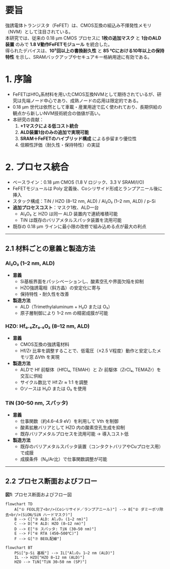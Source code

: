 # 要旨
強誘電体トランジスタ（FeFET）は、CMOS互換の組込み不揮発性メモリ（NVM）として注目されている。  
本研究では、従来の 0.18 µm CMOS プロセスに **1枚の追加マスク** と **1台のALD装置** のみで **1.8 V動作FeFETモジュール** を統合した。  
得られたデバイスは、**10⁵回以上の書換耐久性** と **85 ℃における10年以上の保持特性** を示し、SRAMバックアップやセキュアキー格納用途に有効である。

# 1. 序論
- FeFETはHfO₂系材料を用いたCMOS互換NVMとして期待されているが、研究は先端ノード中心であり、成熟ノードの応用は限定的である。  
- 0.18 µm 世代は依然として車載・産業用途で広く使われており、長期供給の観点から新しいNVM技術統合の価値が高い。  
- 本研究の貢献：
  1. **+1マスクによる低コスト統合**  
  2. **ALD装置1台のみの追加で実現可能**  
  3. **SRAM＋FeFETのハイブリッド構成** による歩留まり優位性  
  4. 信頼性評価（耐久性・保持特性）の実証

# 2. プロセス統合

- ベースライン：0.18 µm CMOS (1.8 V ロジック、3.3 V SRAM/I/O)  
- FeFETモジュールは Poly 定義後、Coシリサイド形成とランプアニール後に挿入  
- スタック構成：TiN / HZO (8–12 nm, ALD) / Al₂O₃ (1–2 nm, ALD) / p-Si  
- **追加プロセスコスト**：マスク1枚、ALD一台  
  - Al₂O₃ と HZO は同一 ALD 装置内で連続堆積可能  
  - TiN は既存のバリアメタルスパッタ装置を流用可能  
- 既存の 0.18 µm ラインに最小限の改修で組み込める点が最大の利点  

---

## 2.1 材料ごとの意義と製造方法

### Al₂O₃ (1–2 nm, ALD)
- **意義**  
  - Si基板界面をパッシベーションし、酸素空孔や界面欠陥を抑制  
  - HZO強誘電相（斜方晶）の安定化に寄与  
  - 保持特性・耐久性を改善  
- **製造方法**  
  - ALD（Trimethylaluminum + H₂O または O₃）  
  - 原子層制御により 1–2 nm の精密成膜が可能  

### HZO: Hf₀.₅Zr₀.₅O₂ (8–12 nm, ALD)
- **意義**  
  - CMOS互換の強誘電材料  
  - Hf/Zr 比率を調整することで、低電圧（±2.5 V程度）動作と安定したメモリ窓 ΔVth を実現  
- **製造方法**  
  - ALDで Hf 前駆体（HfCl₄, TEMAH）と Zr 前駆体（ZrCl₄, TEMAZr）を交互に供給  
  - サイクル数比で Hf:Zr ≈ 1:1 を調整  
  - Oソースは H₂O または O₃ を使用  

### TiN (30–50 nm, スパッタ)
- **意義**  
  - 仕事関数（約4.6–4.9 eV）を利用して Vth を制御  
  - 酸素拡散バリアとして HZO 内の酸素空孔生成を抑制  
  - 既存バリアメタルプロセスを流用可能 → 導入コスト低  
- **製造方法**  
  - 既存のバリアメタルスパッタ装置（コンタクトバリアやCuプロセス用）で成膜  
  - 成膜条件（N₂/Ar比）で仕事関数調整が可能  

---

## 2.2 プロセス断面およびフロー

**図1**: プロセス断面およびフロー図  

```mermaid
flowchart TD
    A["① FEOL完了<br/>(Coシリサイド／ランプアニール)"] --> B["② ダミーポリ除去<br/>(SiON/SiN ハードマスク)"]
    B --> C["③ ALD: Al₂O₃ (1–2 nm)"]
    C --> D["④ ALD: HZO (8–12 nm)"]
    D --> E["⑤ スパッタ: TiN (30–50 nm)"]
    E --> F["⑥ RTA (450–500℃)"]
    F --> G["⑦ BEOL配線"]
```

```mermaid
flowchart BT
    PSi["p-Si 基板"] --> IL["Al₂O₃ 1–2 nm (ALD)"]
    IL --> HZO["HZO 8–12 nm (ALD)"]
    HZO --> TiN["TiN 30–50 nm (SP)"]
```

